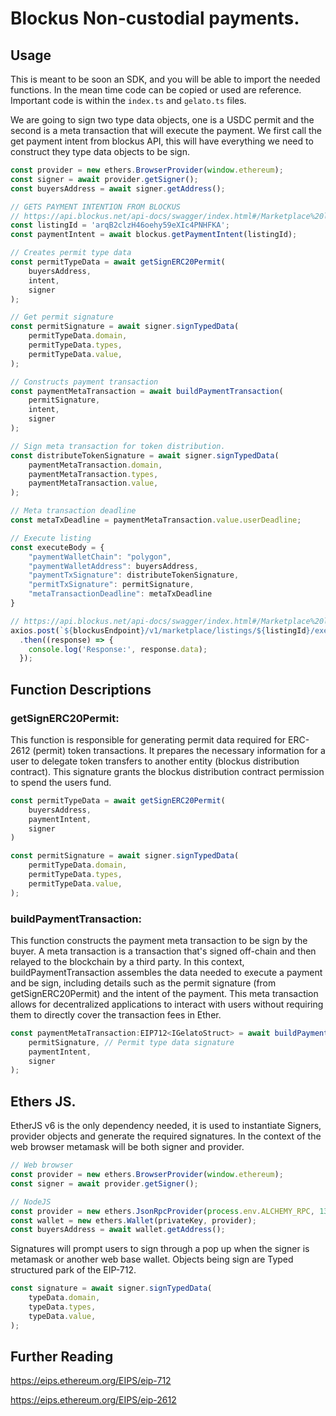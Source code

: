 # Blockus Non-custodial payments.

## Usage

This is meant to be soon an SDK, and you will be able to import the needed functions. In the mean time code can be copied or used are reference. Important code is within the `index.ts` and `gelato.ts` files.

We are going to sign two type data objects, one is a USDC permit and the second is a meta transaction that will execute the payment. We first call the get payment intent from blockus API, this will have everything we need to construct they type data objects to be sign.

```js
const provider = new ethers.BrowserProvider(window.ethereum);
const signer = await provider.getSigner();
const buyersAddress = await signer.getAddress();

// GETS PAYMENT INTENTION FROM BLOCKUS
// https://api.blockus.net/api-docs/swagger/index.html#/Marketplace%20listings/getPaymentIntent
const listingId = 'arqB2clzH46oehy59eXIc4PNHFKA';
const paymentIntent = await blockus.getPaymentIntent(listingId);

// Creates permit type data
const permitTypeData = await getSignERC20Permit(
    buyersAddress,
    intent,
    signer
);

// Get permit signature 
const permitSignature = await signer.signTypedData(
    permitTypeData.domain,
    permitTypeData.types,
    permitTypeData.value,
);      

// Constructs payment transaction
const paymentMetaTransaction = await buildPaymentTransaction(
    permitSignature,
    intent,
    signer
);

// Sign meta transaction for token distribution.
const distributeTokenSignature = await signer.signTypedData(
    paymentMetaTransaction.domain,
    paymentMetaTransaction.types,
    paymentMetaTransaction.value,
);

// Meta transaction deadline
const metaTxDeadline = paymentMetaTransaction.value.userDeadline;

// Execute listing
const executeBody = {
    "paymentWalletChain": "polygon",
    "paymentWalletAddress": buyersAddress,
    "paymentTxSignature": distributeTokenSignature,
    "permitTxSignature": permitSignature,
    "metaTransactionDeadline": metaTxDeadline
}

// https://api.blockus.net/api-docs/swagger/index.html#/Marketplace%20listings/executeListing
axios.post(`${blockusEndpoint}/v1/marketplace/listings/${listingId}/execute`, executeBody)
  .then((response) => {
    console.log('Response:', response.data);
  });

```


## Function Descriptions
### getSignERC20Permit:

This function is responsible for generating permit data required for ERC-2612 (permit) token transactions. It prepares the necessary information for a user to delegate token transfers to another entity (blockus distribution contract). This signature grants the blockus distribution contract permission to spend the users fund.

```js
const permitTypeData = await getSignERC20Permit(
    buyersAddress,
    paymentIntent,
    signer
)

const permitSignature = await signer.signTypedData(
    permitTypeData.domain,
    permitTypeData.types,
    permitTypeData.value,
);
```

### buildPaymentTransaction:

This function constructs the payment meta transaction to be sign by the buyer. A meta transaction is a transaction that's signed off-chain and then relayed to the blockchain by a third party. In this context, buildPaymentTransaction assembles the data needed to execute a payment and be sign, including details such as the permit signature (from getSignERC20Permit) and the intent of the payment. This meta transaction allows for decentralized applications to interact with users without requiring them to directly cover the transaction fees in Ether.

```js
const paymentMetaTransaction:EIP712<IGelatoStruct> = await buildPaymentTransaction(
    permitSignature, // Permit type data signature 
    paymentIntent, 
    signer
);
```


## Ethers JS.

EtherJS v6 is the only dependency needed, it is used to instantiate Signers, provider objects and generate the required signatures. In the context of the web browser metamask will be both signer and provider.

```js
// Web browser
const provider = new ethers.BrowserProvider(window.ethereum);
const signer = await provider.getSigner();

// NodeJS
const provider = new ethers.JsonRpcProvider(process.env.ALCHEMY_RPC, 137);
const wallet = new ethers.Wallet(privateKey, provider);
const buyersAddress = await wallet.getAddress();
```
Signatures will prompt users to sign through a pop up when the signer is metamask or another web base wallet. Objects being sign are Typed structured park of the EIP-712.

```js
const signature = await signer.signTypedData(
    typeData.domain,
    typeData.types,
    typeData.value,
);
```



## Further Reading
https://eips.ethereum.org/EIPS/eip-712

https://eips.ethereum.org/EIPS/eip-2612
